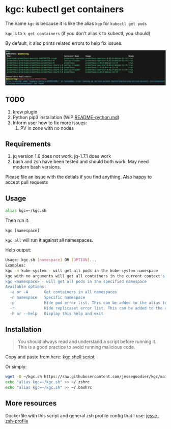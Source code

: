 # kgc: kubectl get containers

The name `kgc` is because it is like the alias `kgp` for `kubectl get pods`

`kgc` is to `k get containers` (if you don't alias k to kubectl, you should)

By default, it also prints related errors to help fix issues.

![kgc-screenshot](kgc.png)

## TODO

1. krew plugin
2. Python pip3 installation (WIP [README-python.md](README-python.md))
3. Inform user how to fix more issues:
    1. PV in zone with no nodes

## Requirements

1. jq version 1.6 does not work. jq-1.7.1 does work
2. bash and zsh have been tested and should both work. May need modern bash versions.

Please file an issue with the detials if you find anything. Also happy to accept pull requests

## Usage


```sh
alias kgc=~/kgc.sh
```

Then run it:

`kgc [namespace]`

`kgc all` will run it against all namespaces.

Help output:

```sh
Usage: kgc.sh [namespace] OR [OPTION]...
Examples:
kgc -n kube-system - will get all pods in the kube-system namespace
kgc with no arguments will get all containers in the current context's namespace
kgc <namespace> - will get all pods in the specified namespace
Available options:
  -a or -A       Get containers in all namespaces
  -n namespace   Specific namespace
  -p             Hide pod error list. This can be added to the alias to make it the default behavior
  -r             Hide replicaset error list. This can be added to the alias to make it the default behavior
  -h or --help   Display this help and exit
```

## Installation

>You should always read and understand a script before running it. This is a good practice to avoid running malicious code.

Copy and paste from here: [kgc shell script](kgc.sh)

Or simply:

```sh
wget -O ~/kgc.sh https://raw.githubusercontent.com/jessegoodier/kgc/main/kgc.sh
echo "alias kgc=~/kgc.sh" >> ~/.zshrc
echo "alias kgc=~/kgc.sh" >> ~/.bashrc
```

## More resources

Dockerfile with this script and general zsh profile config that I use:
[jesse-zsh-profile](https://github.com/jessegoodier/jesse-zsh-profile)
